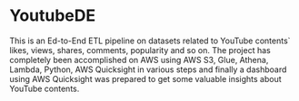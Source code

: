 # YoutubeDE
This is an Ed-to-End ETL pipeline on datasets related to YouTube contents` likes, views, shares, comments, popularity and so on. 
The project has completely been accomplished on AWS using AWS S3, Glue, Athena, Lambda, Python, AWS Quicksight in various steps and 
finally a dashboard using AWS Quicksight was prepared to get some valuable insights about YouTube contents.
